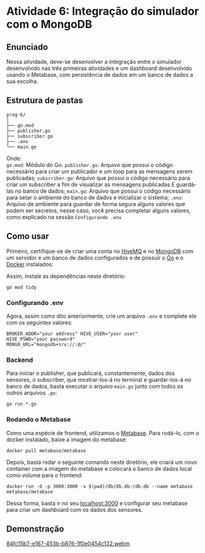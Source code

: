 # Atividade 6: Integração do simulador com o MongoDB

## Enunciado

Nessa atividade, deve-se desenvolver a integração entre o simulador desenvolvido nas três primeiras atividades e um dashboard desenvolvido usando o Metabase, com persistência de dados em um banco de dados a sua escolha.

## Estrutura de pastas
<pre><code>prog-6/
│
├── go.mod
├── publisher.go
├── subscriber.go
├── .env
└── main.go</code></pre>

Onde:   
```go.mod```: Módulo do Go.
```publisher.go```: Arquivo que possui o código necessário para criar um publicador e um loop para as mensagens serem publicadas;
```subscriber.go```: Arquivo que possui o código necessário para criar um subscriber a fim de visualizar as mensagens publicadas E guardá-las no banco de dados;
```main.go```: Arquivo que possui o código necessário para setar o ambiente do banco de dados e inicializar o sistema;
```.env```: Arquivo de ambiente para guardar de forma segura alguns valores que podem ser secretos, nesse caso, você precisa completar alguns valores, como explicado na sessão ```Configurando .env```

## Como usar

Primeiro, certifique-se de criar uma conta no [HiveMQ](https://www.hivemq.com) e no [MongoDB](https://cloud.mongodb.com/) com um servidor e um banco de dados configurados e de possuir o [Go](https://go.dev/dl/) e o [Docker](https://www.docker.com) instalados:

Assim, instale as dependências neste diretório:
<pre><code>go mod tidy</code></pre>

### Configurando .env

Agora, assim como dito anteriormente, crie um arquivo ```.env``` e complete ele com os seguintes valores:
<code><pre>BROKER_ADDR="your address"
HIVE_USER="your user"
HIVE_PSWD="your password"
MONGO_URL="mongodb+srv://<usuario>:<senha>@<host>/<banco>"</pre></code>


### Backend
Para iniciar o publisher, que publicará, constantemente, dados dos sensores, o subscriber, que mostrar-los-á no terminal e guardar-los-á no banco de dados, basta executar o arquivo ```main.go``` junto com todos os outros arquivos ```.go```:
<pre><code>go run *.go</code></pre>

### Rodando o Metabase
Como uma espécie de frontend, utilizamos o [Metabase](https://www.metabase.com/). Para rodá-lo, com o docker instalado, baixe a imagem do metabase:

<pre><code>docker pull metabase/metabase</code></pre>

Depois, basta rodar o seguinte comando neste diretório, ele criará um novo container com a imagem do metabase e colocará o banco de dados local como volume para o frontend:

<pre><code>docker run -d -p 3000:3000 -v $(pwd)/db/db.db:/db.db --name metabase metabase/metabase</code></pre>

Dessa forma, basta ir no seu [localhost:3000](http://localhost:3000) e configurar seu metabase para criar um dashboard com os dados dos sensores.

## Demonstração
[84fc15b7-e167-453b-b876-1f0e0454c132.webm](https://github.com/Lukovsk/Inteli-Modulo-9/assets/99260684/fb7aafbd-c9c9-4e86-b788-783c148a6991)



